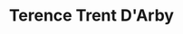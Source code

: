 ---
title: "Terence Trent D'Arby"
summary: "American singer-songwriter born March 15, 1962 in New York City as Terence Trent Howard. He later adopted the name Sananda Francesco Maitreya, which is his legal name since 1995. Since 2001 he artistically adopted the name Sananda Maitreya as well."
slug: "terence-trent-d-arby"
image: "terence-trent-d-arby.jpg"
apple_music_artist_url: "https://music.apple.com/gb/artist/sananda-maitreya/14708444"
wikipedia_url: "none"
---